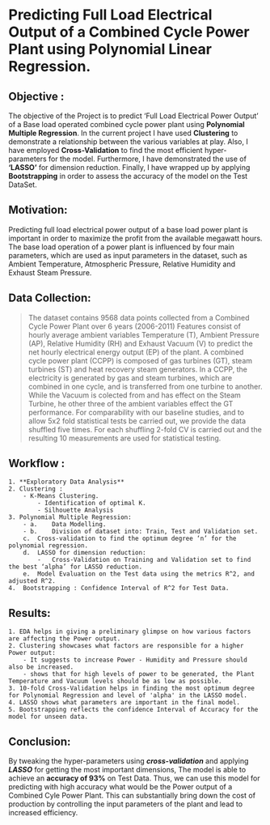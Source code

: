 # Predicting Full Load Electrical Output of a Combined Cycle Power Plant using Polynomial Linear Regression.

## Objective :

The objective of the Project is to predict ‘Full Load Electrical Power Output’ of a Base load operated combined cycle power plant using **Polynomial Multiple Regression**. In the current project I have used **Clustering** to demonstrate a relationship between the various variables at play. Also, I have employed **Cross-Validation** to find the most efficient hyper-parameters for the model. Furthermore, I have demonstrated the use of **‘LASSO’** for dimension reduction. Finally, I have wrapped up by applying **Bootstrapping** in order to assess the accuracy of the model on the Test DataSet.

## Motivation:

Predicting full load electrical power output of a base load power plant is important in order to maximize the profit from the available megawatt hours. The base load operation of a power plant is influenced by four main parameters, which are used as input parameters in the dataset, such as Ambient Temperature, Atmospheric Pressure, Relative Humidity and Exhaust Steam Pressure. 

## Data Collection:

> The dataset contains 9568 data points collected from a Combined Cycle Power Plant over 6 years (2006-2011) Features consist of hourly average ambient variables Temperature (T), Ambient Pressure (AP), Relative Humidity (RH) and Exhaust Vacuum (V) to predict the net hourly electrical energy output (EP) of the plant. A combined cycle power plant (CCPP) is composed of gas turbines (GT), steam turbines (ST) and heat recovery steam generators. In a CCPP, the electricity is generated by gas and steam turbines, which are combined in one cycle, and is transferred from one turbine to another. While the Vacuum is colected from and has effect on the Steam Turbine, he other three of the ambient variables effect the GT performance. For comparability with our baseline studies, and to allow 5x2 fold statistical tests be carried out, we provide the data shuffled five times. For each shuffling 2-fold CV is carried out and the resulting 10 measurements are used for statistical testing. 

## Workflow :

    1. **Exploratory Data Analysis**
    2. Clustering :
        - K-Means Clustering.
            - Identification of optimal K.
            - Silhouette Analysis
    3. Polynomial Multiple Regression:
        - a.	Data Modelling.
        - b.	Division of dataset into: Train, Test and Validation set.
        c.	Cross-validation to find the optimum degree ‘n’ for the polynomial regression.
        d.	LASSO for dimension reduction:
            -	Cross-Validation on Training and Validation set to find the best ‘alpha’ for LASSO reduction.
        e.	Model Evaluation on the Test data using the metrics R^2, and adjusted R^2.
    4.  Bootstrapping : Confidence Interval of R^2 for Test Data.
    
## Results:

    1. EDA helps in giving a preliminary glimpse on how various factors are affecting the Power output.
    2. Clustering showcases what factors are responsible for a higher Power output:
        - It suggests to increase Power - Humidity and Pressure should also be increased.
        - shows that for high levels of power to be generated, the Plant Temperature and Vacuum levels should be as low as possible.
    3. 10-fold Cross-Validation helps in finding the most optimum degree for Polynomial Regression and level of 'alpha' in the LASSO model.
    4. LASSO shows what parameters are important in the final model.
    5. Bootstrapping reflects the confidence Interval of Accuracy for the model for unseen data.

## Conclusion:

By tweaking the hyper-parameters using **_cross-validation_** and applying **_LASSO_** for getting the most important dimensions, The model is able to achieve an **accuracy of 93%** on Test Data. Thus, we can use this model for predicting with high accuracy what would be the Power output of a Combined Cyle Power Plant. This can substantially bring down the cost of production by controlling the input parameters of the plant and lead to increased efficiency.
